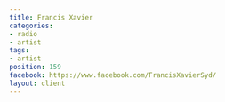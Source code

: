 ```yaml
---
title: Francis Xavier
categories:
- radio
- artist
tags:
- artist
position: 159
facebook: https://www.facebook.com/FrancisXavierSyd/
layout: client
---
```



